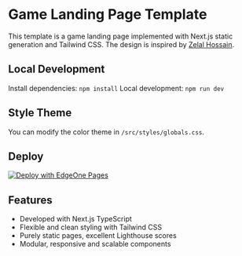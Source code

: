 # Game Landing Page Template
This template is a game landing page implemented with Next.js static generation and Tailwind CSS. The design is inspired by [Zelal Hossain](https://www.figma.com/community/file/1217036317745794461).

## Local Development
Install dependencies: `npm install`
Local development: `npm run dev`

## Style Theme
You can modify the color theme in `/src/styles/globals.css`.

## Deploy
[![Deploy with EdgeOne Pages](https://cdnstatic.tencentcs.com/edgeone/pages/deploy.svg)](https://edgeone.ai/pages/new?from=github&template=game-landing-page)


## Features
- Developed with Next.js TypeScript
- Flexible and clean styling with Tailwind CSS
- Purely static pages, excellent Lighthouse scores
- Modular, responsive and scalable components

